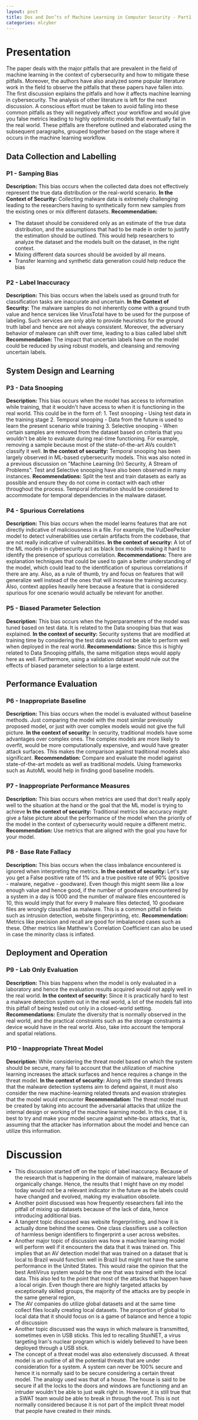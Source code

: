```yaml
---
layout: post
title: Dos and Don’ts of Machine Learning in Computer Security - Part1
categories: mlcyber
---
```


# Presentation
The paper deals with the major pitfalls that are prevalent in the field of machine learning in the context of cybersecurity and how to mitigate these pitfalls. Moreover, the authors have also analyzed some popular literature work in the field to observe the pitfalls that these papers have fallen into. The first discussion explains the pitfalls and how it affects machine learning in cybersecurity. The analysis of other literature is left for the next discussion. 
A conscious effort must be taken to avoid falling into these common pitfalls as they will negatively affect your workflow and would give you false metrics leading to highly optimistic models that eventually fail in the real world. These pitfalls are therefore outlined and elaborated using the subsequent paragraphs, grouped together based on the stage where it occurs in the machine learning workflow. 
## Data Collection and Labelling
### P1 - Samping Bias 
**Description:** This bias occurs when the collected data does not effectively represent the true data distribution or the real-world scenario.
**In the Context of Security:** Collecting malware data is extremely challenging leading to the researchers having to synthetically form new samples from the existing ones or mix different datasets.
**Recommendation:** 
* The dataset should be considered only as an estimate of the true data distribution, and the assumptions that had to be made in order to justify the estimation should be outlined. This would help researchers to analyze the dataset and the models built on the dataset, in the right context.
* Mixing different data sources should be avoided by all means.
* Transfer learning and synthetic data generation could help reduce the bias 

### P2 - Label Inaccuracy
**Description:** This bias occurs when the labels used as ground truth for classification tasks are inaccurate and uncertain.
**In the Context of Security:** The malware samples do not inherently come with a ground truth value and hence services like VirusTotal have to be used for the purpose of labeling. Such services are only able to provide heuristics for the ground truth label and hence are not always consistent. Moreover, the adversary behavior of malware can shift over time, leading to a bias called label shift
**Recommendation:** The impact that uncertain labels have on the model could be reduced by using robust models, and cleansing and removing uncertain labels. 

## System Design and Learning

### P3 - Data Snooping
**Description:** This bias occurs when the model has access to information while training, that it wouldn't have access to when it is functioning in the real world. This could be in the form of:
	1. Test snooping - Using test data in the training stage
	2. Temporal snooping - Data from the future is used to learn the present scenario while training
	3. Selective snooping - When certain samples are removed from the dataset based on criteria that you wouldn't be able to evaluate during real-time functioning. For example, removing a sample because most of the state-of-the-art AVs couldn't classify it well. 
**In the context of security:** Temporal snooping has been largely observed in ML-based cybersecurity models. This was also noted in a previous discussion on "Machine Learning (In) Security, A Stream of Problems". Test and Selective snooping have also been observed in many instances. 
**Recommendations:** Split the test and train datasets as early as possible and ensure they do not come in contact with each other throughout the process. Temporal information should be considered to accommodate for temporal dependencies in the malware dataset.

### P4 - Spurious Correlations
**Description:** This bias occurs when the model learns features that are not directly indicative of maliciousness in a file. For example, the VulDeePecker model to detect vulnerabilities use certain artifacts from the codebase, that are not really indicative of vulnerabilities.
**In the context of security:** A lot of the ML models in cybersecurity act as black box models making it hard to identify the presence of spurious correlation.
**Recommendations:** There are explanation techniques that could be used to gain a better understanding of the model, which could lead to the identification of spurious correlations if there are any. Also, as a rule of thumb, try and focus on features that will generalize well instead of the ones that will increase the training accuracy. Also, context applies heavily here because a feature that is considered spurious for one scenario would actually be relevant for another.

### P5 - Biased Parameter Selection
**Description:** This bias occurs when the hyperparameters of the model was tuned based on test data. It is related to the Data snooping bias that was explained.
**In the context of security:** Security systems that are modified at training time by considering the test data would not be able to perform well when deployed in the real world.
**Recommendations:** Since this is highly related to Data Snooping pitfalls, the same mitigation steps would apply here as well. Furthermore, using a validation dataset would rule out the effects of biased parameter selection to a large extent.

## Performance Evaluation
### P6 - Inappropriate Baseline
**Description:** This bias occurs when the model is evaluated without baseline methods. Just comparing the model with the most similar previously proposed model, or just with over complex models would not give the full picture.
**In the context of security:** In security, traditional models have some advantages over complex ones. The complex models are more likely to overfit, would be more computationally expensive, and would have greater attack surfaces. This makes the comparison against traditional models also significant.
**Recommendation:** Compare and evaluate the model against state-of-the-art models as well as traditional models. Using frameworks such as AutoML would help in finding good baseline models.
### P7 - Inappropriate Performance Measures
**Description:** This bias occurs when metrics are used that don't really apply well to the situation at the hand or the goal that the ML model is trying to achieve 
**In the context of security:** Traditional metrics like accuracy might give a false picture about the performance of the model when the priority of the model in the context of cybersecurity would require a different metric. 
**Recommendation:** Use metrics that are aligned with the goal you have for your model.
### P8 - Base Rate Fallacy
**Description:** This bias occurs when the class imbalance encountered is ignored when interpreting the metrics.
**In the context of security:** Let's say you get a False positive rate of 1% and a true positive rate of 90% (positive - malware, negative - goodware). Even though this might seem like a low enough value and hence good, if the number of goodware encountered by a system in a day is 1000 and the number of malware files encountered is 10, this would imply that for every 9 malware files detected, 10 goodware files are wrongly classified as malware. This is a common pitfall in fields such as intrusion detection, website fingerprinting, etc. 
**Recommendation:** Metrics like precision and recall are good for imbalanced cases such as these. Other metrics like Matthew's Correlation Coefficient can also be used in case the minority class is inflated. 
## Deployment and Operation
### P9 - Lab Only Evaluation
**Description:** This bias happens when the model is only evaluated in a laboratory and hence the evaluation results acquired would not apply well in the real world. 
**In the context of security:**  Since it is practically hard to test a malware detection system out in the real world, a lot of the models fall into this pitfall of being tested out only in a closed-world setting.
**Recommendations:** Emulate the diversity that is normally observed in the real world, and the practical constraints such as the storage constraints a device would have in the real world. Also, take into account the temporal and spatial relations. 
### P10 - Inappropriate Threat Model
**Description:** While considering the threat model based on which the system should be secure, many fail to account that the utilization of machine learning increases the attack surfaces and hence requires a change in the threat model.
**In the context of security:** Along with the standard threats that the malware detection systems aim to defend against, it must also consider the new machine-learning related threats and evasion strategies that the model would encounter
**Recommendation:** The threat model must be created by taking into account the adversarial attacks that utilize the internal design or working of the machine learning model. In this case, it is best to try and make your model secure against white-box attacks, that is, assuming that the attacker has information about the model and hence can utilize this information. 

# Discussion
* This discussion started off on the topic of label inaccuracy. Because of the research that is happening in the domain of malware, malware labels organically change. Hence, the results that I might have on my model today would not be a relevant indicator in the future as the labels could have changed and evolved, making my evaluation obsolete.
* Another point discussed was how frequently researchers fall into the pitfall of mixing up datasets because of the lack of data, hence introducing additional bias.
* A tangent topic discussed was website fingerprinting, and how it is actually done behind the scenes. One class classifiers use a collection of harmless benign identifiers to fingerprint a user across websites. 
* Another major topic of discussion was how a machine learning model will perform well if it encounters the data that it was trained on. This implies that an AV detection model that was trained on a dataset that is local to Brazil would function well in Brazil but might not have the same performance in the United States. This would raise the opinion that the best AntiVirus system would be the one that was trained with the local data. This also led to the point that most of the attacks that happen have a local origin. Even though there are highly targeted attacks by exceptionally skilled groups, the majority of the attacks are by people in the same general region,
* The AV companies do utilize global datasets and at the same time collect files locally creating local datasets. The proportion of global to local data that it should focus on is a game of balance and hence a topic of discussion
* Another topic discussed was the ways in which malware is transmitted, sometimes even in USB sticks. This led to recalling StuxNET, a virus targeting Iran's nuclear program which is widely believed to have been deployed through a USB stick.
* The concept of a threat model was also extensively discussed. A threat model is an outline of all the potential threats that are under consideration for a system. A system can never be 100% secure and hence it is normally said to be secure considering a certain threat model. The analogy used was that of a house. The house is said to be secure if all the locks to the doors and windows are functioning and an intruder wouldn't be able to just walk right in. However, it is still true that a SWAT team would be able to break in through the roof. This is not normally considered because it is not part of the implicit threat model that people have created in their minds. 


